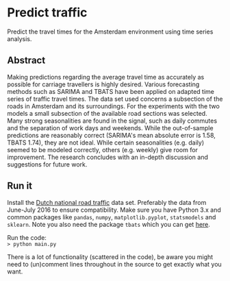 # Predict traffic

Predict the travel times for the Amsterdam environment using time series analysis.

## Abstract

Making predictions regarding the average travel time as accurately as possible for carriage travellers is highly desired. Various forecasting methods such as SARIMA and TBATS have been applied on adapted time series of traffic travel times. The data set used concerns a subsection of the roads in Amsterdam and its surroundings. For the experiments with the two models a small subsection of the available road sections was selected. Many strong seasonalities are found in the signal, such as daily commutes and the separation of work days and weekends. While the out-of-sample predictions are reasonably correct (SARIMA's mean absolute error is 1.58, TBATS 1.74), they are not ideal. While certain seasonalities (e.g. daily) seemed to be modeled correctly, others (e.g. weekly) give room for improvement. The research concludes with an in-depth discussion and suggestions for future work.

## Run it

Install the [Dutch national road traffic](https://www.ndw.nu/) data set. Preferably the data from June-July 2016 to ensure compatibility.
Make sure you have Python 3.x and common packages like `pandas`, `numpy`, `matplotlib.pyplot`, `statsmodels` and `sklearn`. Note you also need the package `tbats` which you can get [here](https://github.com/intive-DataScience/tbats).

Run the code:  
```> python main.py```

There is a lot of functionality (scattered in the code), be aware you might need to (un)comment lines throughout in the source to get exactly what you want.
